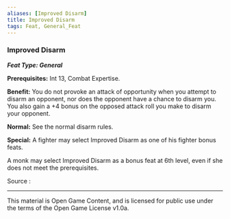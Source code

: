 ```yaml
---
aliases: [Improved Disarm]
title: Improved Disarm
tags: Feat, General_Feat
---
```

### Improved Disarm 
***Feat Type: General***

**Prerequisites:** Int 13, Combat Expertise.

**Benefit:** You do not provoke an attack of opportunity when you
attempt to disarm an opponent, nor does the opponent have a chance to
disarm you. You also gain a +4 bonus on the opposed attack roll you make
to disarm your opponent.

**Normal:** See the normal disarm rules.

**Special:** A fighter may select Improved Disarm as one of his fighter
bonus feats.

A monk may select Improved Disarm as a bonus feat at 6th level, even if
she does not meet the prerequisites.


Source :

---

This material is Open Game Content, and is licensed for public use under
the terms of the Open Game License v1.0a.
